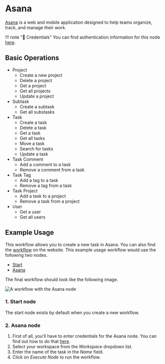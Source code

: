 # Asana

[Asana](https://asana.com/) is a web and mobile application designed to help teams organize, track, and manage their work.

!!! note "🔑 Credentials"
    You can find authentication information for this node [here](/workflow/integrations/credentials/asana/).


## Basic Operations

* Project
    * Create a new project
    * Delete a project
    * Get a project
    * Get all projects
    * Update a project
* Subtask
    * Create a subtask
    * Get all substasks
* Task
    * Create a task
    * Delete a task
    * Get a task
    * Get all tasks
    * Move a task
    * Search for tasks
    * Update a task
* Task Comment
    * Add a comment to a task
    * Remove a comment from a task
* Task Tag
    * Add a tag to a task
    * Remove a tag from a task
* Task Project
    * Add a task to a project
    * Remove a task from a project
* User
    * Get a user
    * Get all users

## Example Usage

This workflow allows you to create a new task in Asana. You can also find the [workflow](https://n8n.io/workflows/478) on the website. This example usage workflow would use the following two nodes.
- [Start](/workflow/integrations/core-nodes/n8n-nodes-base.start/)
- [Asana]()

The final workflow should look like the following image.

![A workflow with the Asana node](/_images/integrations/nodes/asana/workflow.png)

### 1. Start node

The start node exists by default when you create a new workflow.

### 2. Asana node

1. First of all, you'll have to enter credentials for the Asana node. You can find out how to do that [here](/workflow/integrations/credentials/asana/).
2. Select your workspace from the *Workspace* dropdown list.
3. Enter the name of the task in the *Name* field.
4. Click on *Execute Node* to run the workflow.




